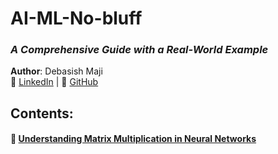 # AI-ML-No-bluff


### *A Comprehensive Guide with a Real-World Example*  
**Author**: Debasish Maji  
🔗 [LinkedIn](https://www.linkedin.com/in/debasish-maji-88170a96/) | 🔗 [GitHub](https://github.com/DebasishMaji)

## Contents:

#### 🔗 [Understanding Matrix Multiplication in Neural Networks](https://github.com/DebasishMaji/AI-ML-No-bluff/blob/main/Understanding%20Matrix%20Multiplication%20in%20Neural%20Network%20.pdf)


